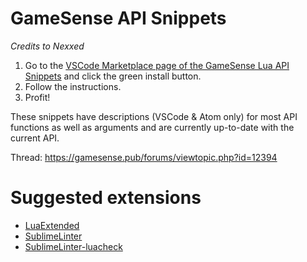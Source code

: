 # GameSense API Snippets
*Credits to Nexxed*

1. Go to the [VSCode Marketplace page of the GameSense Lua API Snippets](https://marketplace.visualstudio.com/items?itemName=Nexxed.gamesense-lua) and click the green install button.
2. Follow the instructions.
3. Profit!

These snippets have descriptions (VSCode & Atom only) for most API functions as well as arguments and are currently up-to-date with the current API.

Thread: https://gamesense.pub/forums/viewtopic.php?id=12394

# Suggested extensions

- [LuaExtended](https://packagecontrol.io/packages/LuaExtended)
- [SublimeLinter](https://packagecontrol.io/packages/SublimeLinter)
- [SublimeLinter-luacheck](https://packagecontrol.io/packages/SublimeLinter-luacheck)
